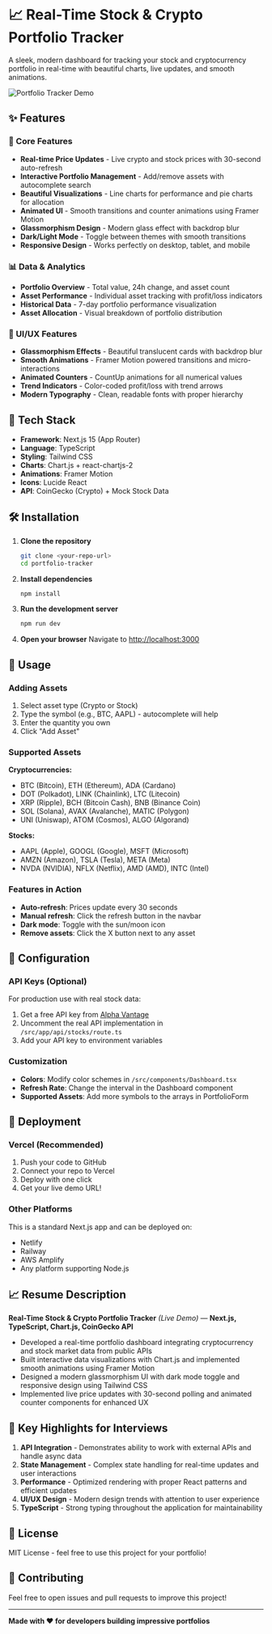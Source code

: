 # 📈 Real-Time Stock & Crypto Portfolio Tracker

A sleek, modern dashboard for tracking your stock and cryptocurrency portfolio in real-time with beautiful charts, live updates, and smooth animations.

![Portfolio Tracker Demo](https://via.placeholder.com/800x400/4F46E5/FFFFFF?text=Portfolio+Tracker+Dashboard)

## ✨ Features

### 🎯 Core Features
- **Real-time Price Updates** - Live crypto and stock prices with 30-second auto-refresh
- **Interactive Portfolio Management** - Add/remove assets with autocomplete search
- **Beautiful Visualizations** - Line charts for performance and pie charts for allocation
- **Animated UI** - Smooth transitions and counter animations using Framer Motion
- **Glassmorphism Design** - Modern glass effect with backdrop blur
- **Dark/Light Mode** - Toggle between themes with smooth transitions
- **Responsive Design** - Works perfectly on desktop, tablet, and mobile

### 📊 Data & Analytics
- **Portfolio Overview** - Total value, 24h change, and asset count
- **Asset Performance** - Individual asset tracking with profit/loss indicators
- **Historical Data** - 7-day portfolio performance visualization
- **Asset Allocation** - Visual breakdown of portfolio distribution

### 🎨 UI/UX Features
- **Glassmorphism Effects** - Beautiful translucent cards with backdrop blur
- **Smooth Animations** - Framer Motion powered transitions and micro-interactions
- **Animated Counters** - CountUp animations for all numerical values
- **Trend Indicators** - Color-coded profit/loss with trend arrows
- **Modern Typography** - Clean, readable fonts with proper hierarchy

## 🚀 Tech Stack

- **Framework**: Next.js 15 (App Router)
- **Language**: TypeScript
- **Styling**: Tailwind CSS
- **Charts**: Chart.js + react-chartjs-2
- **Animations**: Framer Motion
- **Icons**: Lucide React
- **API**: CoinGecko (Crypto) + Mock Stock Data

## 🛠️ Installation

1. **Clone the repository**
   ```bash
   git clone <your-repo-url>
   cd portfolio-tracker
   ```

2. **Install dependencies**
   ```bash
   npm install
   ```

3. **Run the development server**
   ```bash
   npm run dev
   ```

4. **Open your browser**
   Navigate to [http://localhost:3000](http://localhost:3000)

## 📱 Usage

### Adding Assets
1. Select asset type (Crypto or Stock)
2. Type the symbol (e.g., BTC, AAPL) - autocomplete will help
3. Enter the quantity you own
4. Click "Add Asset"

### Supported Assets

**Cryptocurrencies:**
- BTC (Bitcoin), ETH (Ethereum), ADA (Cardano)
- DOT (Polkadot), LINK (Chainlink), LTC (Litecoin)
- XRP (Ripple), BCH (Bitcoin Cash), BNB (Binance Coin)
- SOL (Solana), AVAX (Avalanche), MATIC (Polygon)
- UNI (Uniswap), ATOM (Cosmos), ALGO (Algorand)

**Stocks:**
- AAPL (Apple), GOOGL (Google), MSFT (Microsoft)
- AMZN (Amazon), TSLA (Tesla), META (Meta)
- NVDA (NVIDIA), NFLX (Netflix), AMD (AMD), INTC (Intel)

### Features in Action
- **Auto-refresh**: Prices update every 30 seconds
- **Manual refresh**: Click the refresh button in the navbar
- **Dark mode**: Toggle with the sun/moon icon
- **Remove assets**: Click the X button next to any asset

## 🔧 Configuration

### API Keys (Optional)
For production use with real stock data:

1. Get a free API key from [Alpha Vantage](https://www.alphavantage.co/)
2. Uncomment the real API implementation in `/src/app/api/stocks/route.ts`
3. Add your API key to environment variables

### Customization
- **Colors**: Modify color schemes in `/src/components/Dashboard.tsx`
- **Refresh Rate**: Change the interval in the Dashboard component
- **Supported Assets**: Add more symbols to the arrays in PortfolioForm

## 🚀 Deployment

### Vercel (Recommended)
1. Push your code to GitHub
2. Connect your repo to Vercel
3. Deploy with one click
4. Get your live demo URL!

### Other Platforms
This is a standard Next.js app and can be deployed on:
- Netlify
- Railway
- AWS Amplify
- Any platform supporting Node.js

## 📈 Resume Description

**Real-Time Stock & Crypto Portfolio Tracker** *(Live Demo)* — **Next.js, TypeScript, Chart.js, CoinGecko API**

- Developed a real-time portfolio dashboard integrating cryptocurrency and stock market data from public APIs
- Built interactive data visualizations with Chart.js and implemented smooth animations using Framer Motion
- Designed a modern glassmorphism UI with dark mode toggle and responsive design using Tailwind CSS
- Implemented live price updates with 30-second polling and animated counter components for enhanced UX

## 🎯 Key Highlights for Interviews

1. **API Integration** - Demonstrates ability to work with external APIs and handle async data
2. **State Management** - Complex state handling for real-time updates and user interactions
3. **Performance** - Optimized rendering with proper React patterns and efficient updates
4. **UI/UX Design** - Modern design trends with attention to user experience
5. **TypeScript** - Strong typing throughout the application for maintainability

## 📝 License

MIT License - feel free to use this project for your portfolio!

## 🤝 Contributing

Feel free to open issues and pull requests to improve this project!

---

**Made with ❤️ for developers building impressive portfolios**